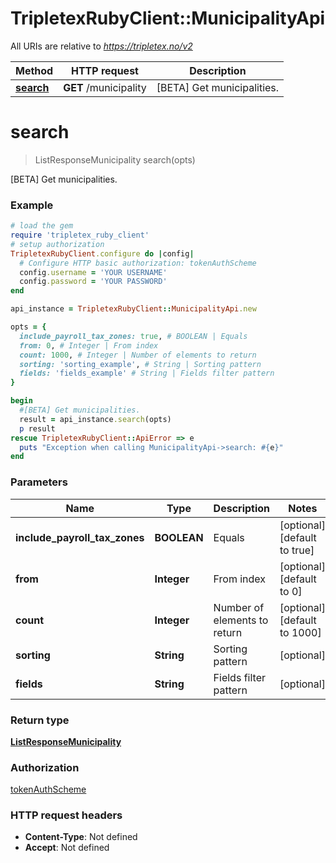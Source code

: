 # TripletexRubyClient::MunicipalityApi

All URIs are relative to *https://tripletex.no/v2*

Method | HTTP request | Description
------------- | ------------- | -------------
[**search**](MunicipalityApi.md#search) | **GET** /municipality | [BETA] Get municipalities.


# **search**
> ListResponseMunicipality search(opts)

[BETA] Get municipalities.



### Example
```ruby
# load the gem
require 'tripletex_ruby_client'
# setup authorization
TripletexRubyClient.configure do |config|
  # Configure HTTP basic authorization: tokenAuthScheme
  config.username = 'YOUR USERNAME'
  config.password = 'YOUR PASSWORD'
end

api_instance = TripletexRubyClient::MunicipalityApi.new

opts = { 
  include_payroll_tax_zones: true, # BOOLEAN | Equals
  from: 0, # Integer | From index
  count: 1000, # Integer | Number of elements to return
  sorting: 'sorting_example', # String | Sorting pattern
  fields: 'fields_example' # String | Fields filter pattern
}

begin
  #[BETA] Get municipalities.
  result = api_instance.search(opts)
  p result
rescue TripletexRubyClient::ApiError => e
  puts "Exception when calling MunicipalityApi->search: #{e}"
end
```

### Parameters

Name | Type | Description  | Notes
------------- | ------------- | ------------- | -------------
 **include_payroll_tax_zones** | **BOOLEAN**| Equals | [optional] [default to true]
 **from** | **Integer**| From index | [optional] [default to 0]
 **count** | **Integer**| Number of elements to return | [optional] [default to 1000]
 **sorting** | **String**| Sorting pattern | [optional] 
 **fields** | **String**| Fields filter pattern | [optional] 

### Return type

[**ListResponseMunicipality**](ListResponseMunicipality.md)

### Authorization

[tokenAuthScheme](../README.md#tokenAuthScheme)

### HTTP request headers

 - **Content-Type**: Not defined
 - **Accept**: Not defined




